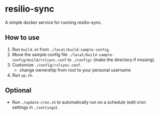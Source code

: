 # resilio-sync

A simple docker service for running resilio-sync.

## How to use

1. Run `build.sh` from `./local/build-sample-config`.
2. Move the sample config file `./local/build-sample-config/build/rslsync.conf` to `./config/` (make the directory if missing).
3. Customize `./config/rslsync.conf`.
    - change ownership from root to your personal username
4. Run `up.sh`.

## Optional

- Run `./update-cron.sh` to automatically run on a schedule (edit cron settings in `./settings`).
